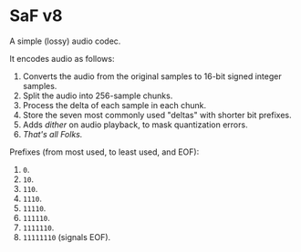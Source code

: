 # SaF v8

A simple (lossy) audio codec.

It encodes audio as follows:

1. Converts the audio from the original samples to 16-bit signed integer samples.
2. Split the audio into 256-sample chunks.
3. Process the delta of each sample in each chunk.
4. Store the seven most commonly used "deltas" with shorter bit prefixes.
5. Adds *dither* on audio playback, to mask quantization errors.
6. *That's all Folks.*

Prefixes (from most used, to least used, and EOF):

1. `0`.
2. `10`.
3. `110`.
4. `1110`.
5. `11110`.
6. `111110`.
7. `1111110`.
8. `11111110` (signals EOF).
